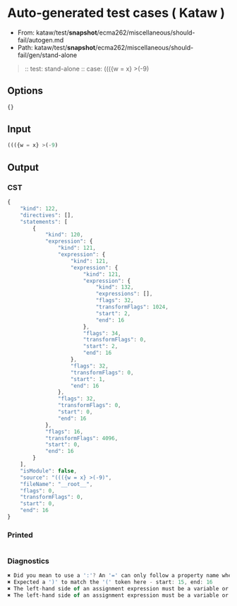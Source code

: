 # Auto-generated test cases ( Kataw )
- From: kataw/test/__snapshot__/ecma262/miscellaneous/should-fail/autogen.md
- Path: kataw/test/__snapshot__/ecma262/miscellaneous/should-fail/gen/stand-alone
> :: test: stand-alone
> :: case: ((({w = x} >(-9)
## Options

`````js
{}
`````
## Input

`````js
((({w = x} >(-9)
`````
## Output

### CST

```javascript
{
    "kind": 122,
    "directives": [],
    "statements": [
        {
            "kind": 120,
            "expression": {
                "kind": 121,
                "expression": {
                    "kind": 121,
                    "expression": {
                        "kind": 121,
                        "expression": {
                            "kind": 132,
                            "expressions": [],
                            "flags": 32,
                            "transformFlags": 1024,
                            "start": 2,
                            "end": 16
                        },
                        "flags": 34,
                        "transformFlags": 0,
                        "start": 2,
                        "end": 16
                    },
                    "flags": 32,
                    "transformFlags": 0,
                    "start": 1,
                    "end": 16
                },
                "flags": 32,
                "transformFlags": 0,
                "start": 0,
                "end": 16
            },
            "flags": 16,
            "transformFlags": 4096,
            "start": 0,
            "end": 16
        }
    ],
    "isModule": false,
    "source": "((({w = x} >(-9)",
    "fileName": "__root__",
    "flags": 0,
    "transformFlags": 0,
    "start": 0,
    "end": 16
}
```

### Printed

```javascript

```

### Diagnostics

```javascript
✖ Did you mean to use a ':'? An '=' can only follow a property name when the containing object literal is part of a destructuring - start: 10, end: 12
✖ Expected a ')' to match the '(' token here - start: 15, end: 16
✖ The left-hand side of an assignment expression must be a variable or a property access - start: 16, end: 16
✖ The left-hand side of an assignment expression must be a variable or a property access - start: 16, end: 16

```

